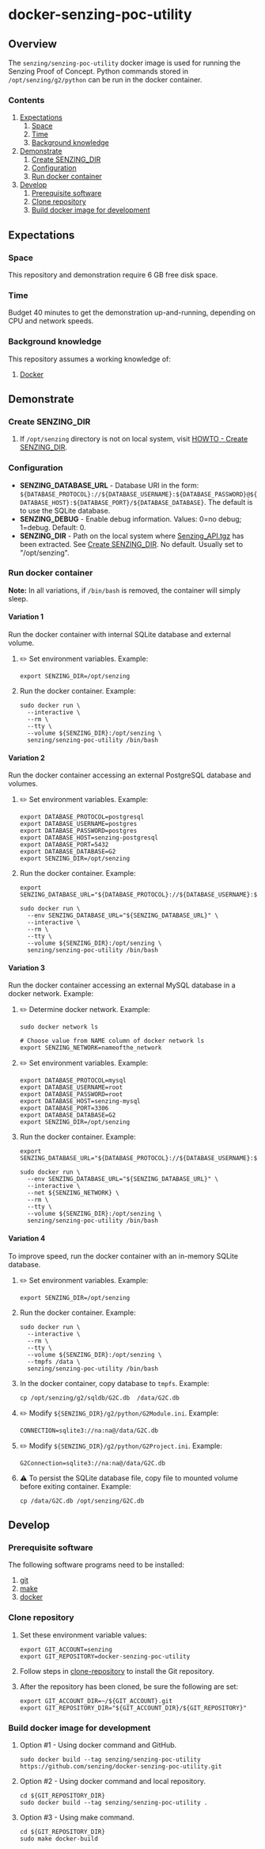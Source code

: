# docker-senzing-poc-utility

## Overview

The `senzing/senzing-poc-utility` docker image is used for running the Senzing Proof of Concept.
Python commands stored in `/opt/senzing/g2/python` can be run in the docker container.

### Contents

1. [Expectations](#expectations)
    1. [Space](#space)
    1. [Time](#time)
    1. [Background knowledge](#background-knowledge)
1. [Demonstrate](#demonstrate)
    1. [Create SENZING_DIR](#create-senzing_dir)
    1. [Configuration](#configuration)
    1. [Run docker container](#run-docker-container)
1. [Develop](#develop)
    1. [Prerequisite software](#prerequisite-software)
    1. [Clone repository](#clone-repository)
    1. [Build docker image for development](#build-docker-image-for-development)

## Expectations

### Space

This repository and demonstration require 6 GB free disk space.

### Time

Budget 40 minutes to get the demonstration up-and-running, depending on CPU and network speeds.

### Background knowledge

This repository assumes a working knowledge of:

1. [Docker](https://github.com/Senzing/knowledge-base/blob/master/WHATIS/docker.md)

## Demonstrate

### Create SENZING_DIR

1. If `/opt/senzing` directory is not on local system, visit
   [HOWTO - Create SENZING_DIR](https://github.com/Senzing/knowledge-base/blob/master/HOWTO/create-senzing-dir.md).

### Configuration

* **SENZING_DATABASE_URL** -
  Database URI in the form: `${DATABASE_PROTOCOL}://${DATABASE_USERNAME}:${DATABASE_PASSWORD}@${DATABASE_HOST}:${DATABASE_PORT}/${DATABASE_DATABASE}`.
  The default is to use the SQLite database.
* **SENZING_DEBUG** -
  Enable debug information. Values: 0=no debug; 1=debug. Default: 0.
* **SENZING_DIR** -
  Path on the local system where
  [Senzing_API.tgz](https://s3.amazonaws.com/public-read-access/SenzingComDownloads/Senzing_API.tgz)
  has been extracted.
  See [Create SENZING_DIR](#create-senzing_dir).
  No default.
  Usually set to "/opt/senzing".

### Run docker container

**Note:**  In all variations, if `/bin/bash` is removed, the container will simply sleep.

#### Variation 1

Run the docker container with internal SQLite database and external volume.

1. :pencil2: Set environment variables.  Example:

    ```console
    export SENZING_DIR=/opt/senzing
    ```

1. Run the docker container.  Example:

    ```console
    sudo docker run \
      --interactive \
      --rm \
      --tty \
      --volume ${SENZING_DIR}:/opt/senzing \
      senzing/senzing-poc-utility /bin/bash
    ```

#### Variation 2

Run the docker container accessing an external PostgreSQL database and volumes.

1. :pencil2: Set environment variables.  Example:

    ```console
    export DATABASE_PROTOCOL=postgresql
    export DATABASE_USERNAME=postgres
    export DATABASE_PASSWORD=postgres
    export DATABASE_HOST=senzing-postgresql
    export DATABASE_PORT=5432
    export DATABASE_DATABASE=G2
    export SENZING_DIR=/opt/senzing
    ```

1. Run the docker container.  Example:

    ```console
    export SENZING_DATABASE_URL="${DATABASE_PROTOCOL}://${DATABASE_USERNAME}:${DATABASE_PASSWORD}@${DATABASE_HOST}:${DATABASE_PORT}/${DATABASE_DATABASE}"

    sudo docker run \
      --env SENZING_DATABASE_URL="${SENZING_DATABASE_URL}" \
      --interactive \
      --rm \
      --tty \
      --volume ${SENZING_DIR}:/opt/senzing \
      senzing/senzing-poc-utility /bin/bash
    ```

#### Variation 3

Run the docker container accessing an external MySQL database in a docker network. Example:

1. :pencil2: Determine docker network. Example:

    ```console
    sudo docker network ls

    # Choose value from NAME column of docker network ls
    export SENZING_NETWORK=nameofthe_network
    ```

1. :pencil2: Set environment variables.  Example:

    ```console
    export DATABASE_PROTOCOL=mysql
    export DATABASE_USERNAME=root
    export DATABASE_PASSWORD=root
    export DATABASE_HOST=senzing-mysql
    export DATABASE_PORT=3306
    export DATABASE_DATABASE=G2
    export SENZING_DIR=/opt/senzing
    ```

1. Run the docker container.  Example:

    ```console
    export SENZING_DATABASE_URL="${DATABASE_PROTOCOL}://${DATABASE_USERNAME}:${DATABASE_PASSWORD}@${DATABASE_HOST}:${DATABASE_PORT}/${DATABASE_DATABASE}"

    sudo docker run \
      --env SENZING_DATABASE_URL="${SENZING_DATABASE_URL}" \
      --interactive \
      --net ${SENZING_NETWORK} \
      --rm \
      --tty \
      --volume ${SENZING_DIR}:/opt/senzing \
      senzing/senzing-poc-utility /bin/bash
    ```

#### Variation 4

To improve speed, run the docker container with an in-memory SQLite database.

1. :pencil2: Set environment variables.  Example:

    ```console
    export SENZING_DIR=/opt/senzing
    ```

1. Run the docker container.  Example:

    ```console
    sudo docker run \
      --interactive \
      --rm \
      --tty \
      --volume ${SENZING_DIR}:/opt/senzing \
      --tmpfs /data \
      senzing/senzing-poc-utility /bin/bash
    ```

1. In the docker container, copy database to `tmpfs`.  Example:

    ```console
    cp /opt/senzing/g2/sqldb/G2C.db  /data/G2C.db
    ```

1. :pencil2: Modify `${SENZING_DIR}/g2/python/G2Module.ini`.  Example:

    ```console
    CONNECTION=sqlite3://na:na@/data/G2C.db
    ```

1. :pencil2: Modify `${SENZING_DIR}/g2/python/G2Project.ini`.  Example:

    ```console
    G2Connection=sqlite3://na:na@/data/G2C.db
    ```

1. :warning: To persist the SQLite database file,
   copy file to mounted volume before exiting container.
   Example:

    ```console
    cp /data/G2C.db /opt/senzing/G2C.db
    ```

## Develop

### Prerequisite software

The following software programs need to be installed:

1. [git](https://github.com/Senzing/knowledge-base/blob/master/HOWTO/install-git.md)
1. [make](https://github.com/Senzing/knowledge-base/blob/master/HOWTO/install-make.md)
1. [docker](https://github.com/Senzing/knowledge-base/blob/master/HOWTO/install-docker.md)

### Clone repository

1. Set these environment variable values:

    ```console
    export GIT_ACCOUNT=senzing
    export GIT_REPOSITORY=docker-senzing-poc-utility
    ```

1. Follow steps in [clone-repository](https://github.com/Senzing/knowledge-base/blob/master/HOWTO/clone-repository.md) to install the Git repository.

1. After the repository has been cloned, be sure the following are set:

    ```console
    export GIT_ACCOUNT_DIR=~/${GIT_ACCOUNT}.git
    export GIT_REPOSITORY_DIR="${GIT_ACCOUNT_DIR}/${GIT_REPOSITORY}"
    ```

### Build docker image for development

1. Option #1 - Using docker command and GitHub.

    ```console
    sudo docker build --tag senzing/senzing-poc-utility https://github.com/senzing/docker-senzing-poc-utility.git
    ```

1. Option #2 - Using docker command and local repository.

    ```console
    cd ${GIT_REPOSITORY_DIR}
    sudo docker build --tag senzing/senzing-poc-utility .
    ```

1. Option #3 - Using make command.

    ```console
    cd ${GIT_REPOSITORY_DIR}
    sudo make docker-build
    ```
